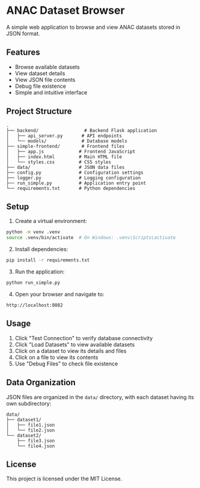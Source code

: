 # ANAC Dataset Browser

A simple web application to browse and view ANAC datasets stored in JSON format.

## Features

- Browse available datasets
- View dataset details
- View JSON file contents
- Debug file existence
- Simple and intuitive interface

## Project Structure

```
.
├── backend/                 # Backend Flask application
│   ├── api_server.py       # API endpoints
│   └── models/             # Database models
├── simple-frontend/        # Frontend files
│   ├── app.js             # Frontend JavaScript
│   ├── index.html         # Main HTML file
│   └── styles.css         # CSS styles
├── data/                  # JSON data files
├── config.py              # Configuration settings
├── logger.py              # Logging configuration
├── run_simple.py          # Application entry point
└── requirements.txt       # Python dependencies
```

## Setup

1. Create a virtual environment:
```bash
python -m venv .venv
source .venv/bin/activate  # On Windows: .venv\Scripts\activate
```

2. Install dependencies:
```bash
pip install -r requirements.txt
```

3. Run the application:
```bash
python run_simple.py
```

4. Open your browser and navigate to:
```
http://localhost:8082
```

## Usage

1. Click "Test Connection" to verify database connectivity
2. Click "Load Datasets" to view available datasets
3. Click on a dataset to view its details and files
4. Click on a file to view its contents
5. Use "Debug Files" to check file existence

## Data Organization

JSON files are organized in the `data/` directory, with each dataset having its own subdirectory:

```
data/
├── dataset1/
│   ├── file1.json
│   └── file2.json
└── dataset2/
    ├── file3.json
    └── file4.json
```

## License

This project is licensed under the MIT License. 